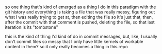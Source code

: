 so one thing that's kind of emerged as a thing I do in this paradigm with the git history and everything is taking a file that was really messy, figuring out what I was really trying to get at, then editing the file so it's just that, then, after the commit with that comment is pushed, deleting the file, so that last iteration is its "tombstone"

this is the kind of thing I'd kind of do in commit messages, but, like, I usually don't commit files so messy that I only have little kernels of workable content in them? so it only really becomes a thing in this repo
